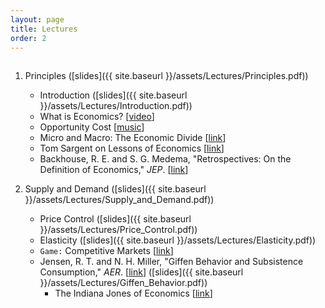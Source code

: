 ```yaml
---
layout: page
title: Lectures
order: 2
---
```

<p style="height: 1px"></p>

1. Principles ([slides]({{ site.baseurl }}/assets/Lectures/Principles.pdf))
    - Introduction ([slides]({{ site.baseurl }}/assets/Lectures/Introduction.pdf))
    - What is Economics? [[video](https://www.youtube.com/watch?v=2YULdjmg3o0)]
    - Opportunity Cost [[music](https://www.youtube.com/watch?v=81Q-jkFdTFM)]
    - Micro and Macro: The Economic Divide [[link](http://www.imf.org/external/pubs/ft/fandd/basics/bigsmall.htm)]
    - Tom Sargent on Lessons of Economics [[link](https://marginalrevolution.com/marginalrevolution/2014/04/tom-sargent-summarizes-economics.html)]
    - Backhouse, R. E. and S. G. Medema, "Retrospectives: On the Definition of Economics," _JEP_. [[link](http://pubs.aeaweb.org/doi/pdfplus/10.1257/jep.23.1.221)]

2. Supply and Demand ([slides]({{ site.baseurl }}/assets/Lectures/Supply_and_Demand.pdf))
    - Price Control ([slides]({{ site.baseurl }}/assets/Lectures/Price_Control.pdf))
    - Elasticity ([slides]({{ site.baseurl }}/assets/Lectures/Elasticity.pdf))
    - `Game:` Competitive Markets [[link](https://www.moblab.com/games/continuous-market-game/)]
    - Jensen, R. T. and N. H. Miller, "Giffen Behavior and Subsistence Consumption," _AER_. [[link](http://campuspress.yale.edu/dirkbergemann/files/2012/01/giffen-good.pdf)] ([slides]({{ site.baseurl }}/assets/Lectures/Giffen_Behavior.pdf))
        - The Indiana Jones of Economics [[link](https://github.com/jiamingmao/principles-of-economics/blob/master/Readings/The%20Indiana%20Jones%20of%20Economics.pdf)]
